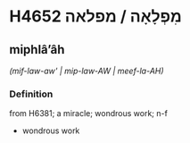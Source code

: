 # H4652 מִפְלָאָה / מפלאה

## miphlâʼâh

_(mif-law-aw' | mip-law-AW | meef-la-AH)_

### Definition

from H6381; a miracle; wondrous work; n-f

- wondrous work
